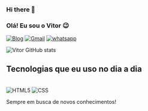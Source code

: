 ### Hi there 👋
### Olá! Eu sou o Vitor 😉

[![Blog](https://img.shields.io/badge/LinkedIn-0077B5?style=for-the-badge&logo=linkedin&logoColor=white
)](https://www.linkedin.com/in/vitor-oliveira-90bb19206/)
[![Gmail](https://img.shields.io/badge/Gmail-D14836?style=for-the-badge&logo=gmail&logoColor=white
)](vyctoroliveira28@gmail.com)
[![whatsapp](https://img.shields.io/badge/WhatsApp-25D366?style=for-the-badge&logo=whatsapp&logoColor=white)](34-999095133)


![Vitor GitHub stats](https://github-readme-stats.vercel.app/api?username=1914aquinoo&show_icons=true&theme=cobalt)

## Tecnologias que eu uso no dia a dia

<div style="display: inline_block"><br>
    <img align="center" alt="HTML5" src="https://img.shields.io/badge/HTML5-E34F26?style=for-the-badge&logo=html5&logoColor=white" />
    <img align="center" alt="CSS" src="https://img.shields.io/badge/CSS3-1572B6?style=for-the-badge&logo=css3&logoColor=white" /> 
</div> 

Sempre em busca de novos conhecimentos!


